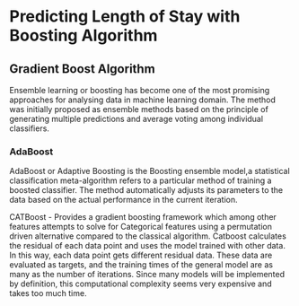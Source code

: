 # Predicting Length of Stay with Boosting Algorithm

## Gradient Boost Algorithm 
Ensemble learning or boosting has become one of the most promising approaches for analysing data in machine learning domain. The method was initially proposed as ensemble methods based on the principle of generating multiple predictions and average voting among individual classifiers.

### AdaBoost   
AdaBoost or Adaptive Boosting is the Boosting ensemble model,a statistical classification meta-algorithm refers to a particular method of training a boosted classifier. The method automatically adjusts its parameters to the data based on the actual performance in the current iteration.

CATBoost - Provides a gradient boosting framework which among other features attempts to solve for Categorical features using a permutation driven alternative compared to the classical algorithm. Catboost  calculates the residual of each data point and uses the model trained with other data. In this way, each data point gets different residual data. These data are evaluated as targets, and the training times of the general model are as many as the number of iterations. Since many models will be implemented by definition, this computational complexity seems very expensive and takes too much time.
